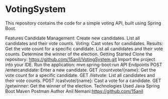 # VotingSystem

This repository contains the code for a simple voting API, built using Spring Boot.

Features
Candidate Management:
    Create new candidates.
    List all candidates and their vote counts.
Voting:
    Cast votes for candidates.
Results:
    Get the vote count for a specific candidate.
    List all candidates and their vote counts.
    Determine the winner of the election.
Getting Started
Clone the repository:
    https://github.com/15anil/VotingSystem.git
Import the project into your IDE.
Run the application:
    mvn spring-boot:run
API Endpoints
    POST /entercandidate: Enter a new candidate.
    GET /countvote/{name}: Get the vote count for a specific candidate.
    GET /listvote: List all candidates and their vote counts.
    POST /castvote/{name}: Cast a vote for a candidate.
    GET /getwinner: Get the winner of the election.
Technologies Used
    Java
    Spring Boot
    Maven
    Postman
Author
Anil Nemani:https://github.com/15anil
